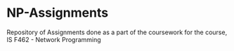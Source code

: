 # NP-Assignments
Repository of Assignments done as a part of the coursework for the course, IS F462 - Network Programming
